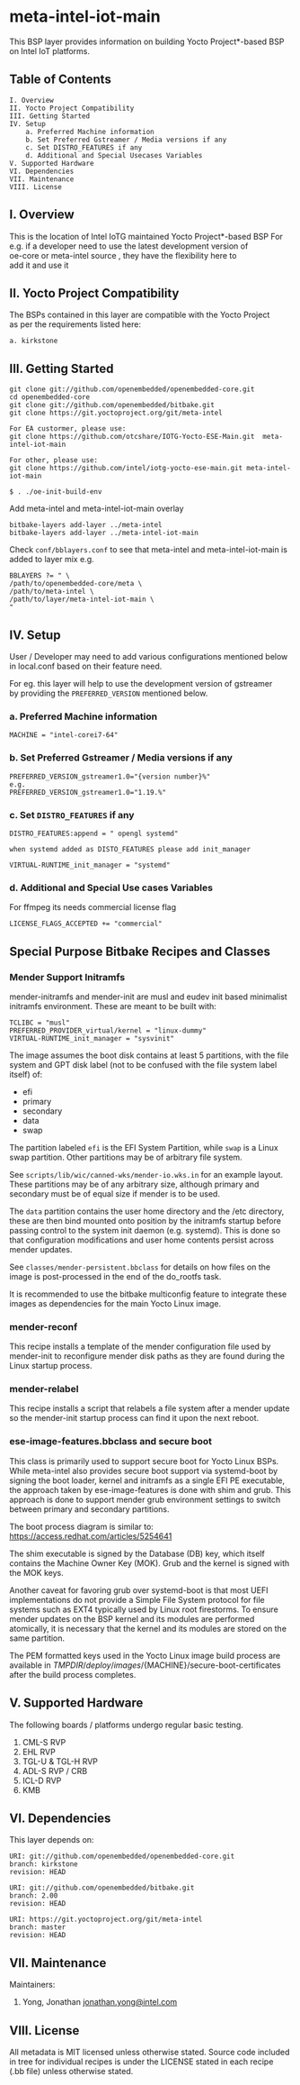 # meta-intel-iot-main
This BSP layer provides information on building Yocto Project*-based BSP \
on Intel IoT platforms.

## Table of Contents

    I. Overview
    II. Yocto Project Compatibility
    III. Getting Started
    IV. Setup
        a. Preferred Machine information
        b. Set Preferred Gstreamer / Media versions if any
        c. Set DISTRO_FEATURES if any
        d. Additional and Special Usecases Variables
    V. Supported Hardware
    VI. Dependencies
    VII. Maintenance
    VIII. License

## I. Overview

This is the location of Intel IoTG maintained Yocto Project*-based BSP
For e.g. if a developer need to use the latest development version of \
oe-core or meta-intel source , they have the flexibility here to \
add it and use it

## II. Yocto Project Compatibility

The BSPs contained in this layer are compatible with the Yocto Project \
as per the requirements listed here:

```shell
a. kirkstone
```


## III. Getting Started

```shell
git clone git://github.com/openembedded/openembedded-core.git
cd openembedded-core
git clone git://github.com/openembedded/bitbake.git
git clone https://git.yoctoproject.org/git/meta-intel

For EA custormer, please use:
git clone https://github.com/otcshare/IOTG-Yocto-ESE-Main.git  meta-intel-iot-main

For other, please use:
git clone https://github.com/intel/iotg-yocto-ese-main.git meta-intel-iot-main

$ . ./oe-init-build-env
```
Add meta-intel and meta-intel-iot-main overlay
```
bitbake-layers add-layer ../meta-intel
bitbake-layers add-layer ../meta-intel-iot-main
```

Check `conf/bblayers.conf` to see that meta-intel and meta-intel-iot-main
is added to layer mix e.g.

```shell
BBLAYERS ?= " \
/path/to/openembedded-core/meta \
/path/to/meta-intel \
/path/to/layer/meta-intel-iot-main \
"
```

## IV. Setup

User / Developer may need to add various configurations mentioned below \
in local.conf based on their feature need.

For eg. this layer will help to use the development version of gstreamer \
by providing the `PREFERRED_VERSION` mentioned below.

### a. Preferred Machine information

```shell
MACHINE = "intel-corei7-64"
```

### b. Set Preferred Gstreamer / Media versions if any

```shell
PREFERRED_VERSION_gstreamer1.0="{version number}%"
e.g.
PREFERRED_VERSION_gstreamer1.0="1.19.%"
```

### c. Set `DISTRO_FEATURES` if any

```shell
DISTRO_FEATURES:append = " opengl systemd"

when systemd added as DISTO_FEATURES please add init_manager

VIRTUAL-RUNTIME_init_manager = "systemd" 
```

### d. Additional and Special Use cases Variables

For ffmpeg its needs commercial license flag

```shell
LICENSE_FLAGS_ACCEPTED += "commercial"
```

## Special Purpose Bitbake Recipes and Classes

### Mender Support Initramfs
mender-initramfs and mender-init are musl and eudev init based
minimalist initramfs environment. These are meant to be built
with:
```shell
TCLIBC = "musl"
PREFERRED_PROVIDER_virtual/kernel = "linux-dummy"
VIRTUAL-RUNTIME_init_manager = "sysvinit"
```

The image assumes the boot disk contains at least 5 partitions,
with the file system and GPT disk label (not to be confused with the
file system label itself) of:

* efi
* primary
* secondary
* data
* swap

The partition labeled `efi` is the EFI System Partition, while `swap`
is a Linux swap partition. Other partitions may be of arbitrary
file system.

See `scripts/lib/wic/canned-wks/mender-io.wks.in` for an example
layout. These partitions may be of any arbitrary size, although primary
and secondary must be of equal size if mender is to be used.

The `data` partition contains the user home directory and the /etc
directory, these are then bind mounted onto position by the initramfs
startup before passing control to the system init daemon (e.g. systemd).
This is done so that configuration modifications and user home contents
persist across mender updates.

See `classes/mender-persistent.bbclass` for details on how files on
the image is post-processed in the end of the do_rootfs task.

It is recommended to use the bitbake multiconfig feature to integrate
these images as dependencies for the main Yocto Linux image.

### mender-reconf

This recipe installs a template of the mender configuration file used by
mender-init to reconfigure mender disk paths as they are found during the
Linux startup process.

### mender-relabel

This recipe installs a script that relabels a file system after a mender
update so the mender-init startup process can find it upon the next
reboot.

### ese-image-features.bbclass and secure boot

This class is primarily used to support secure boot for Yocto Linux BSPs.
While meta-intel also provides secure boot support via systemd-boot by
signing the boot loader, kernel and initramfs as a single EFI PE executable,
the approach taken by ese-image-features is done with shim and grub. This
approach is done to support mender grub environment settings to switch
between primary and secondary partitions.

The boot process diagram is similar to:
https://access.redhat.com/articles/5254641

The shim executable is signed by the Database (DB) key, which itself
contains the Machine Owner Key (MOK). Grub and the kernel is signed with
the MOK keys.

Another caveat for favoring grub over systemd-boot is that most UEFI
implementations do not provide a Simple File System protocol for
file systems such as EXT4 typically used by Linux root firestorms. To
ensure mender updates on the BSP kernel and its modules are performed
atomically, it is necessary that the kernel and its modules are stored
on the same partition.

The PEM formatted keys used in the Yocto Linux image build process are
available in ${TMPDIR}/deploy/images/${MACHINE}/secure-boot-certificates
after the build process completes.

## V. Supported Hardware

The following boards / platforms undergo regular basic testing.
1. CML-S RVP
2. EHL RVP
3. TGL-U & TGL-H RVP
4. ADL-S RVP / CRB
5. ICL-D RVP
6. KMB


## VI. Dependencies

This layer depends on:

```shell
URI: git://github.com/openembedded/openembedded-core.git
branch: kirkstone
revision: HEAD

URI: git://github.com/openembedded/bitbake.git
branch: 2.00
revision: HEAD

URI: https://git.yoctoproject.org/git/meta-intel
branch: master
revision: HEAD
```

## VII. Maintenance

Maintainers:

1. Yong, Jonathan <jonathan.yong@intel.com>

## VIII. License

All metadata is MIT licensed unless otherwise stated. Source code included \
in tree for individual recipes is under the LICENSE stated in each recipe \
(.bb file) unless otherwise stated.
